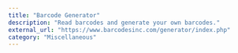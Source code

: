 ```yaml
---
title: "Barcode Generator"
description: "Read barcodes and generate your own barcodes."
external_url: "https://www.barcodesinc.com/generator/index.php"
category: "Miscellaneous"
---
```

